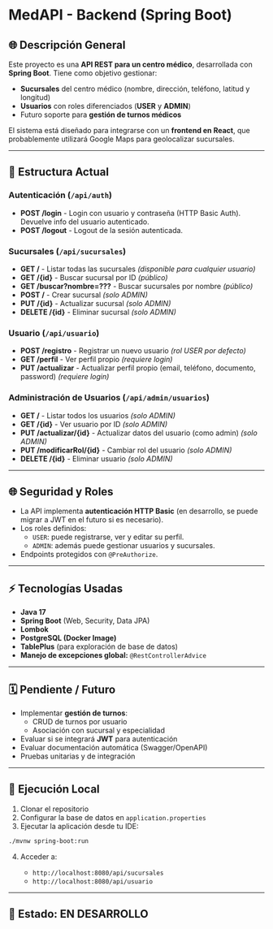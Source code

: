 # MedAPI - Backend (Spring Boot)

## 🌐 Descripción General

Este proyecto es una **API REST para un centro médico**, desarrollada con **Spring Boot**. Tiene como objetivo gestionar:

* **Sucursales** del centro médico (nombre, dirección, teléfono, latitud y longitud)  
* **Usuarios** con roles diferenciados (**USER** y **ADMIN**)  
* Futuro soporte para **gestión de turnos médicos**

El sistema está diseñado para integrarse con un **frontend en React**, que probablemente utilizará Google Maps para geolocalizar sucursales.

---

## 📂 Estructura Actual

### Autenticación (`/api/auth`)

* **POST /login** - Login con usuario y contraseña (HTTP Basic Auth). Devuelve info del usuario autenticado.  
* **POST /logout** - Logout de la sesión autenticada.

### Sucursales (`/api/sucursales`)

* **GET /** - Listar todas las sucursales *(disponible para cualquier usuario)*  
* **GET /{id}** - Buscar sucursal por ID *(público)*  
* **GET /buscar?nombre=???** - Buscar sucursales por nombre *(público)*  
* **POST /** - Crear sucursal *(solo ADMIN)*  
* **PUT /{id}** - Actualizar sucursal *(solo ADMIN)*  
* **DELETE /{id}** - Eliminar sucursal *(solo ADMIN)*

### Usuario (`/api/usuario`)

* **POST /registro** - Registrar un nuevo usuario *(rol USER por defecto)*  
* **GET /perfil** - Ver perfil propio *(requiere login)*  
* **PUT /actualizar** - Actualizar perfil propio (email, teléfono, documento, password) *(requiere login)*

### Administración de Usuarios (`/api/admin/usuarios`)

* **GET /** - Listar todos los usuarios *(solo ADMIN)*  
* **GET /{id}** - Ver usuario por ID *(solo ADMIN)*  
* **PUT /actualizar/{id}** - Actualizar datos del usuario (como admin) *(solo ADMIN)*  
* **PUT /modificarRol/{id}** - Cambiar rol del usuario *(solo ADMIN)*  
* **DELETE /{id}** - Eliminar usuario *(solo ADMIN)*

---

## 🌐 Seguridad y Roles

* La API implementa **autenticación HTTP Basic** (en desarrollo, se puede migrar a JWT en el futuro si es necesario).  
* Los roles definidos:  
  * `USER`: puede registrarse, ver y editar su perfil.  
  * `ADMIN`: además puede gestionar usuarios y sucursales.  
* Endpoints protegidos con `@PreAuthorize`.

---

## ⚡ Tecnologías Usadas

* **Java 17**  
* **Spring Boot** (Web, Security, Data JPA)  
* **Lombok**  
* **PostgreSQL (Docker Image)**  
* **TablePlus** (para exploración de base de datos)  
* **Manejo de excepciones global:** `@RestControllerAdvice`

---

## 🗓️ Pendiente / Futuro

* Implementar **gestión de turnos**:  
  * CRUD de turnos por usuario  
  * Asociación con sucursal y especialidad  
* Evaluar si se integrará **JWT** para autenticación  
* Evaluar documentación automática (Swagger/OpenAPI)  
* Pruebas unitarias y de integración

---

## 🚀 Ejecución Local

1. Clonar el repositorio  
2. Configurar la base de datos en `application.properties`  
3. Ejecutar la aplicación desde tu IDE:

```bash
./mvnw spring-boot:run
```

4. Acceder a:

   * `http://localhost:8080/api/sucursales`
   * `http://localhost:8080/api/usuario`

---

## 📅 Estado: EN DESARROLLO
